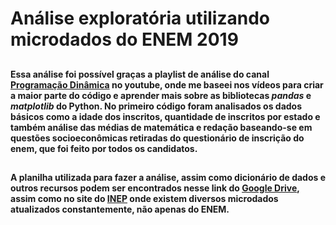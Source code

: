 # Análise exploratória utilizando microdados do ENEM 2019
## <h4>Essa análise foi possível graças a playlist de análise do canal [Programação Dinâmica](https://www.youtube.com/playlist?list=PL5TJqBvpXQv5N3iV68bGBkea0HjMk98lR) no youtube, onde me baseei nos vídeos para criar a maior parte do código e aprender mais sobre as bibliotecas *pandas* e *matplotlib* do Python. No primeiro código foram analisados os dados básicos como a idade dos inscritos, quantidade de inscritos por estado e também análise das médias de matemática e redação baseando-se em questões socioeconômicas retiradas do questionário de inscrição do enem, que foi feito por todos os candidatos.</h4>

## <h4>A planilha utilizada para fazer a análise, assim como dicionário de dados e outros recursos podem ser encontrados nesse link do [Google Drive](https://drive.google.com/drive/folders/1uIUT7ImRnJXZFdxfEpCSqOacwN_oSbX_?usp=sharing), assim como no site do [INEP](https://www.gov.br/inep/pt-br/acesso-a-informacao/dados-abertos/microdados) onde existem diversos microdados atualizados constantemente, não apenas do ENEM.
